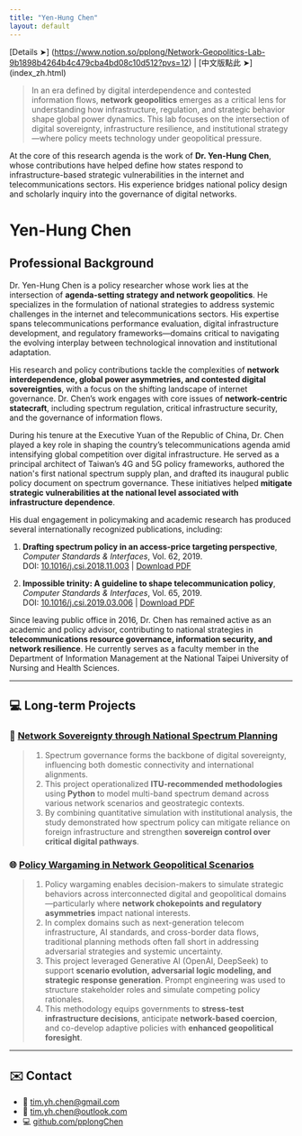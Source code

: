 ```yaml
---
title: "Yen-Hung Chen"
layout: default
---
```


[Details ➤] (https://www.notion.so/pplong/Network-Geopolitics-Lab-9b1898b4264b4c479cba4bd08c10d512?pvs=12) \| [中文版點此 ➤] (index_zh.html)

> In an era defined by digital interdependence and contested information flows, **network geopolitics** emerges as a critical lens for understanding how infrastructure, regulation, and strategic behavior shape global power dynamics. This lab focuses on the intersection of digital sovereignty, infrastructure resilience, and institutional strategy—where policy meets technology under geopolitical pressure.



At the core of this research agenda is the work of **Dr. Yen-Hung Chen**, whose contributions have helped define how states respond to infrastructure-based strategic vulnerabilities in the internet and telecommunications sectors. His experience bridges national policy design and scholarly inquiry into the governance of digital networks.

# Yen-Hung Chen

## Professional Background

Dr. Yen-Hung Chen is a policy researcher whose work lies at the intersection of **agenda-setting strategy and network geopolitics**. He specializes in the formulation of national strategies to address systemic challenges in the internet and telecommunications sectors. His expertise spans telecommunications performance evaluation, digital infrastructure development, and regulatory frameworks—domains critical to navigating the evolving interplay between technological innovation and institutional adaptation.

His research and policy contributions tackle the complexities of **network interdependence, global power asymmetries, and contested digital sovereignties**, with a focus on the shifting landscape of internet governance. Dr. Chen’s work engages with core issues of **network-centric statecraft**, including spectrum regulation, critical infrastructure security, and the governance of information flows.

During his tenure at the Executive Yuan of the Republic of China, Dr. Chen played a key role in shaping the country’s telecommunications agenda amid intensifying global competition over digital infrastructure. He served as a principal architect of Taiwan’s 4G and 5G policy frameworks, authored the nation's first national spectrum supply plan, and drafted its inaugural public policy document on spectrum governance. These initiatives helped **mitigate strategic vulnerabilities at the national level associated with infrastructure dependence**.

His dual engagement in policymaking and academic research has produced several internationally recognized publications, including:

1. **Drafting spectrum policy in an access-price targeting perspective**, *Computer Standards & Interfaces*, Vol. 62, 2019.  
   DOI: [10.1016/j.csi.2018.11.003](https://doi.org/10.1016/j.csi.2018.11.003) \| [Download PDF](j.csi.2018.11.003.pdf)

2. **Impossible trinity: A guideline to shape telecommunication policy**, *Computer Standards & Interfaces*, Vol. 65, 2019.  
   DOI: [10.1016/j.csi.2019.03.006](https://doi.org/10.1016/j.csi.2019.03.006) \| [Download PDF](j.csi.2019.03.006.pdf)

Since leaving public office in 2016, Dr. Chen has remained active as an academic and policy advisor, contributing to national strategies in **telecommunications resource governance, information security, and network resilience**. He currently serves as a faculty member in the Department of Information Management at the National Taipei University of Nursing and Health Sciences.

---

## 💻 Long-term Projects

### 🔧 [Network Sovereignty through National Spectrum Planning](#)

> 1. Spectrum governance forms the backbone of digital sovereignty, influencing both domestic connectivity and international alignments.  
> 2. This project operationalized **ITU-recommended methodologies** using **Python** to model multi-band spectrum demand across various network scenarios and geostrategic contexts.  
> 3. By combining quantitative simulation with institutional analysis, the study demonstrated how spectrum policy can mitigate reliance on foreign infrastructure and strengthen **sovereign control over critical digital pathways**.

### 🌐 [Policy Wargaming in Network Geopolitical Scenarios](#)

> 1. Policy wargaming enables decision-makers to simulate strategic behaviors across interconnected digital and geopolitical domains—particularly where **network chokepoints and regulatory asymmetries** impact national interests.  
> 2. In complex domains such as next-generation telecom infrastructure, AI standards, and cross-border data flows, traditional planning methods often fall short in addressing adversarial strategies and systemic uncertainty.  
> 3. This project leveraged Generative AI (OpenAI, DeepSeek) to support **scenario evolution, adversarial logic modeling, and strategic response generation**. Prompt engineering was used to structure stakeholder roles and simulate competing policy rationales.  
> 4. This methodology equips governments to **stress-test infrastructure decisions**, anticipate **network-based coercion**, and co-develop adaptive policies with **enhanced geopolitical foresight**.

---

## ✉️ Contact

- 📧 [tim.yh.chen@gmail.com](mailto:tim.yh.chen@gmail.com)  
- 📧 [tim.yh.chen@outlook.com](mailto:tim.yh.chen@outlook.com)  
- 💻 [github.com/pplongChen](https://github.com/pplongChen)
